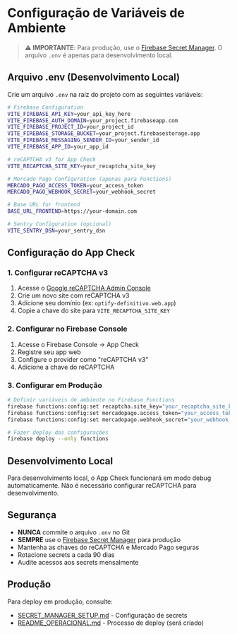 # Configuração de Variáveis de Ambiente

> **⚠️ IMPORTANTE**: Para produção, use o [Firebase Secret Manager](./SECRET_MANAGER_SETUP.md). 
> O arquivo `.env` é apenas para desenvolvimento local.

## Arquivo .env (Desenvolvimento Local)

Crie um arquivo `.env` na raiz do projeto com as seguintes variáveis:

```bash
# Firebase Configuration
VITE_FIREBASE_API_KEY=your_api_key_here
VITE_FIREBASE_AUTH_DOMAIN=your_project.firebaseapp.com
VITE_FIREBASE_PROJECT_ID=your_project_id
VITE_FIREBASE_STORAGE_BUCKET=your_project.firebasestorage.app
VITE_FIREBASE_MESSAGING_SENDER_ID=your_sender_id
VITE_FIREBASE_APP_ID=your_app_id

# reCAPTCHA v3 for App Check
VITE_RECAPTCHA_SITE_KEY=your_recaptcha_site_key

# Mercado Pago Configuration (apenas para Functions)
MERCADO_PAGO_ACCESS_TOKEN=your_access_token
MERCADO_PAGO_WEBHOOK_SECRET=your_webhook_secret

# Base URL for frontend
BASE_URL_FRONTEND=https://your-domain.com

# Sentry Configuration (opcional)
VITE_SENTRY_DSN=your_sentry_dsn
```

## Configuração do App Check

### 1. Configurar reCAPTCHA v3

1. Acesse o [Google reCAPTCHA Admin Console](https://www.google.com/recaptcha/admin)
2. Crie um novo site com reCAPTCHA v3
3. Adicione seu domínio (ex: `optify-definitivo.web.app`)
4. Copie a chave do site para `VITE_RECAPTCHA_SITE_KEY`

### 2. Configurar no Firebase Console

1. Acesse o Firebase Console → App Check
2. Registre seu app web
3. Configure o provider como "reCAPTCHA v3"
4. Adicione a chave do reCAPTCHA

### 3. Configurar em Produção

```bash
# Definir variáveis de ambiente no Firebase Functions
firebase functions:config:set recaptcha.site_key="your_recaptcha_site_key"
firebase functions:config:set mercadopago.access_token="your_access_token"
firebase functions:config:set mercadopago.webhook_secret="your_webhook_secret"

# Fazer deploy das configurações
firebase deploy --only functions
```

## Desenvolvimento Local

Para desenvolvimento local, o App Check funcionará em modo debug automaticamente. 
Não é necessário configurar reCAPTCHA para desenvolvimento.

## Segurança

- **NUNCA** commite o arquivo `.env` no Git
- **SEMPRE** use o [Firebase Secret Manager](./SECRET_MANAGER_SETUP.md) para produção
- Mantenha as chaves do reCAPTCHA e Mercado Pago seguras
- Rotacione secrets a cada 90 dias
- Audite acessos aos secrets mensalmente

## Produção

Para deploy em produção, consulte:
- [SECRET_MANAGER_SETUP.md](./SECRET_MANAGER_SETUP.md) - Configuração de secrets
- [README_OPERACIONAL.md](./README_OPERACIONAL.md) - Processo de deploy (será criado)
